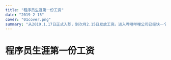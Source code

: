 ```yaml
---
title: "程序员生涯第一份工资"
date: "2019-2-15"
cover: "01cover.png"
summary: "从2019.1.17日正式入职，到次月2.15日发放工资。进入哔哩哔哩公司已经快一个月时间了。同时作为程序员生涯的第一份工资，我也想写点儿东西"
---
```


# 程序员生涯第一份工资
